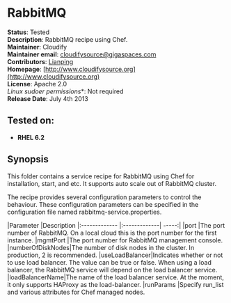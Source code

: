 # RabbitMQ 

**Status**: Tested  
**Description**:  RabbitMQ recipe using Chef.  
**Maintainer**:       Cloudify  
**Maintainer email**: cloudifysource@gigaspaces.com  
**Contributors**:    [Lianping](https://github.com/Lianping)  
**Homepage**:   [http://www.cloudifysource.org](http://www.cloudifysource.org)  
**License**:      Apache 2.0   
**Linux* sudoer permissions**:  Not required  
**Release Date**: July 4th 2013  


Tested on:
--------


* <strong>RHEL 6.2</strong>  


Synopsis
--------

This folder contains a service recipe for RabbitMQ using Chef for installation, start, and etc. It supports auto scale out of RabbitMQ cluster.

The recipe provides several configuration parameters to control the behaviour. These configuration parameters can be specified in the configuration file named rabbitmq-service.properties.

|Parameter	|Description
|:------------- |:-------------| -----:|
|port		|The port number of RabbitMQ. On a local cloud this is the port number for the first instance.
|mgmtPort	|The port number for RabbitMQ management console.
|numberOfDiskNodes|The number of disk nodes in the cluster. In production, 2 is recommended.
|useLoadBalancer|Indicates whether or not to use load balancer. The value can be true or false. When using a load balancer, the RabbitMQ service will depend on the load balancer service.
|loadBalancerName|The name of the load balancer service. At the moment, it only supports HAProxy as the load-balancer.
|runParams	|Specify run_list and various attributes for Chef managed nodes.